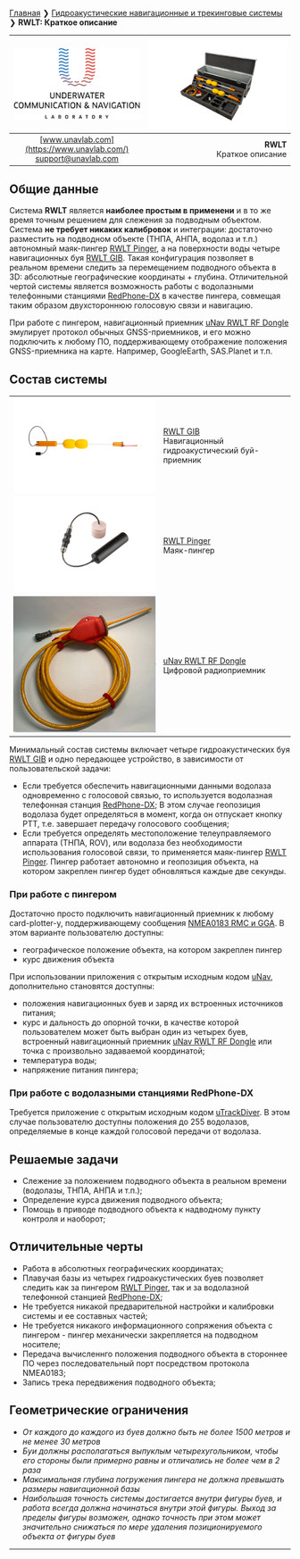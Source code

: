 [Главная](/README_RU) ❯ [Гидроакустические навигационные и трекинговые системы](/navigation_and_tracking_systems_ru) ❯ **RWLT: Краткое описание**

<div style="page-break-after: always;"></div>

| ![logo](/documentation/sm_logo.png) | ![RWLT_Pack](/documentation/rwlt_pack_small.png) |
| :---: | ---: |
| [www.unavlab.com](https://www.unavlab.com/) <br/> [support@unavlab.com](mailto:support@unavlab.com) | **RWLT**<br/> Краткое описание |

<div style="page-break-after: always;"></div>

## Общие данные
Система **RWLT** является **наиболее простым в применени** и в то же время точным решением для слежения за подводным объектом. Система **не требует никаких калибровок** и интеграции: достаточно разместить на подводном объекте (ТНПА, АНПА, водолаз и т.п.) автономный маяк-пингер [RWLT Pinger](RWLT_Pinger_Specification_ru.md), а на поверхности воды четыре навигационных буя [RWLT GIB](RWLT_GIB_Specification_ru.md). Такая конфигурация позволяет в реальном времени следить за перемещением подводного объекта в 3D: абсолютные географические координаты + глубина. 
Отличительной чертой системы является возможность работы с водолазными телефонными станциями [RedPhone-DX](https://docs.unavlab.com/documentation/RU/RedPhone/RedPhone_DX_Specification_ru.html) в качестве пингера, совмещая таким образом двухстороннюю голосовую связи и навигацию.

При работе с пингером, навигационный приемник [uNav RWLT RF Dongle](RWLT_RF_Dongle_Specification_ru.md) эмулирует протокол обычных GNSS-приемников, и его можно подключить к любому ПО, поддерживающему отображение положения GNSS-приемника на карте. Например, GoogleEarth, SAS.Planet и т.п.

<div style="page-break-after: always;"></div>

## Состав системы

|  |  |
| :---: | :--- |
| ![RWLT GIB](/documentation/rwlt_gib_h_small.png) | [RWLT GIB](RWLT_GIB_Specification_ru.md) <br/> Навигационный гидроакустический буй-приемник |
| ![RWLT Pinger](/documentation/dev_big_wbat_li_small.png) | [RWLT Pinger](RWLT_Pinger_Specification_ru.md) <br/> Маяк-пингер |
| ![RWLT RF dongle](/documentation/uNav_rf_dongle.png) | [uNav RWLT RF Dongle](RWLT_RF_Dongle_Specification_ru.md) <br/> Цифровой радиоприемник |

Минимальный состав системы включает четыре гидроакустических буя [RWLT GIB](RWLT_GIB_Specification_ru.md) и одно передающее устройство, в зависимости от пользовательской задачи:
* Если требуется обеспечить навигационными данными водолаза одновременно с голосовой связью, то используется водолазная телефонная станция [RedPhone-DX](https://docs.unavlab.com/documentation/RU/RedPhone/RedPhone_DX_Specification_ru.html); В этом случае геопозиция водолаза будет определяться в момент, когда он отпускает кнопку PTT, т.е. завершает передачу голосового сообщения;
* Если требуется определять местоположение телеуправляемого аппарата (ТНПА, ROV), или водолаза без необходимости использования голосовой связи, то применяется маяк-пингер [RWLT Pinger](RWLT_Pinger_Specification_ru.md). Пингер работает автономно и геопозиция объекта, на котором закреплен пингер будет обновляться каждые две секунды.

### При работе с пингером 

Достаточно просто подключить навигационный приемник к любому card-plotter-у, поддерживающему сообщения [NMEA0183 RMC и GGA](uNav_protocol_specification_ru.md). В этом варианте пользователю доступны:
- географическое положение объекта, на котором закреплен пингер
- курс движения объекта

При использовании приложения с открытым исходным кодом [uNav](https://github.com/ucnl/uNav/releases/download/1.0/uNav.zip), дополнительно становятся доступны:
- положения навигационных буев и заряд их встроенных источников питания;
- курс и дальность до опорной точки, в качестве которой пользователем может быть выбран один из четырех буев, встроенный навигационный приемник [uNav RWLT RF Dongle](RWLT_RF_Dongle_Specification_ru.md) или точка с произвольно задаваемой координатой;
- температура воды;
- напряжение питания пингера;

### При работе с водолазными станциями RedPhone-DX

Требуется приложение с открытым исходным кодом [uTrackDiver](https://github.com/ucnl/uTrack/releases/download/beta/uTrackDiver.zip). В этом случае пользователю доступны положения до 255 водолазов, определяемые в конце каждой голосовой передачи от водолаза. 


<div style="page-break-after: always;"></div>

## Решаемые задачи
* Слежение за положением подводного объекта в реальном времени (водолазы, ТНПА, АНПА и т.п.);
* Определение курса движения подводного объекта;
* Помощь в приводе подводного объекта к надводному пункту контроля и наоборот;

<div style="page-break-after: always;"></div>

## Отличительные черты
* Работа в абсолютных географических координатах;
* Плавучая базы из четырех гидроакустических буев позволяет следить как за пингером [RWLT Pinger](RWLT_Pinger_Specification_ru.md), так и за водолазной телефонной станцией [RedPhone-DX](https://docs.unavlab.com/documentation/RU/RedPhone/RedPhone_DX_Specification_ru.html);
* Не требуется никакой предварительной настройки и калибровки системы и ее составных частей;
* Не требуется никакого информационного сопряжения объекта с пингером - пингер механически закрепляется на подводном носителе;
* Передача вычисленнго положения подводного объекта в стороннее ПО через последовательный порт посредством протокола NMEA0183;
* Запись трека передвижения подводного объекта;

<div style="page-break-after: always;"></div>

## Геометрические ограничения
* _От каждого до каждого из буев должно быть не более 1500 метров и не менее 30 метров_
* _Буи должны располагаться выпуклым четырехугольником, чтобы его стороны были примерно равны и отличались не более чем в 2 раза_
* _Максимальная глубина погружения пингера не должна превышать размеры навигационной базы_
* _Наибольшая точность системы достигается внутри фигуры буев, и работа всегда должна начинаться внутри этой фигуры. Выход за пределы фигуры возможен, однако точность при этом может значительно снижаться по мере удаления позиционируемого объекта от фигуры буев_

<div style="page-break-after: always;"></div>

_________  

